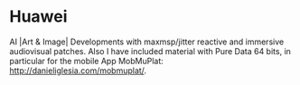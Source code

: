 # Huawei
AI |Art & Image|
Developments with maxmsp/jitter reactive and immersive audiovisual patches. Also I have included material with Pure Data 64 bits, in particular for the mobile App MobMuPlat: http://danieliglesia.com/mobmuplat/.
